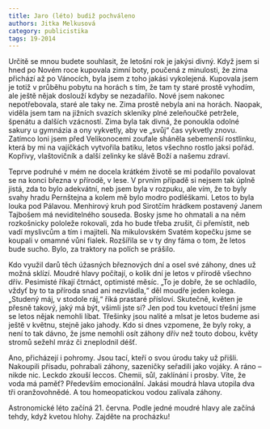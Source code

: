 ```yaml
---
title: Jaro (léto) budiž pochváleno
authors: Jitka Melkusová
category: publicistika
tags: 19-2014
---
```


Určitě se mnou budete souhlasit, že letošní rok je jakýsi divný. Když jsem si hned po Novém roce kupovala zimní boty, poučená z minulosti, že zima přichází až po Vánocích, byla jsem z toho jakási vykolejená. Kupovala jsem je totiž v průběhu pobytu na horách s tím, že tam ty staré prostě vyhodím, ale ještě nějak doslouží kdyby se nezadařilo. Nové jsem nakonec nepotřebovala, staré ale taky ne. Zima prostě nebyla ani na horách. Naopak, viděla jsem tam na jižních svazích skleníky plné zeleňoučké petržele, špenátu a dalších vzácností. Zima byla tak divná, že ponoukla odolné sakury u gymnázia a ony vykvetly, aby ve „svůj“ čas vykvetly znovu. Zatímco loni jsem před Velikonocemi zoufale sháněla sebemenší rostlinku, která by mi na vajíčkách vytvořila batiku, letos všechno rostlo jaksi pořád. Kopřivy, vlaštovičník a další zelinky ke slávě Boží a našemu zdraví.

Teprve podruhé v mém ne docela krátkém životě se mi podařilo povalovat se na konci března v přírodě, v lese. V prvním případě si nejsem tak úplně jistá, zda to bylo adekvátní, neb jsem byla v rozpuku, ale vím, že to byly svahy hradu Pernštejna a kolem mě bylo modro podléškami. Letos to byla louka pod Pálavou. Menhirový kruh pod Sirotčím hrádkem postavený Janem Tajbošem má neviditelného souseda. Bosky jsme ho ohmatali a na něm rozkošnicky pololeže rokovali, zda ho bude třeba zrušit, či přemístit, neb vadí myslivcům a tím i majiteli. Na mikulovském Svatém kopečku jsme se koupali v omamné vůni fialek. Rozšířila se v ty dny fáma o tom, že letos bude sucho. Bylo, za traktory na polích se prášilo.

Kdo využil darů těch úžasných březnových dní a osel své záhony, dnes už možná sklízí. Moudré hlavy počítají, o kolik dní je letos v přírodě všechno dřív. Pesimisté říkají čtrnáct, optimisté měsíc. „To je dobře, že se ochladilo, vždyť by to ta příroda snad ani nezvládla,“ děl moudře jeden kolega. „Studený máj, v stodole ráj,“ říká prastaré přísloví. Skutečně, květen je přesně takový, jaký má být, všimli jste si? Jen pod tou kvetoucí třešní jsme se letos nějak nemohli líbat. Třešinky jsou nalité a mlsat je letos budeme asi ještě v květnu, stejně jako jahody. Kdo si dnes vzpomene, že byly roky, a není to tak dávno, že jsme nemohli osít záhony dřív než touto dobou, květy stromů sežehl mráz či zneplodnil déšť.

Ano, přicházejí i pohromy. Jsou tací, kteří o svou úrodu taky už přišli. Nakoupili přísadu, pohrabali záhony, sazeničky seřadili jako vojáky. A ráno – nikde nic. Leckdo zkouší leccos. Chemii, sůl, zaklínání i prosby. Víte, že voda má paměť? Především emocionální. Jakási moudrá hlava utopila dva tři oranžovohnědé. A tou homeopatickou vodou zalívala záhony.

Astronomické léto začíná 21. června. Podle jedné moudré hlavy ale začíná tehdy, když kvetou hlohy. Zajděte na procházku!